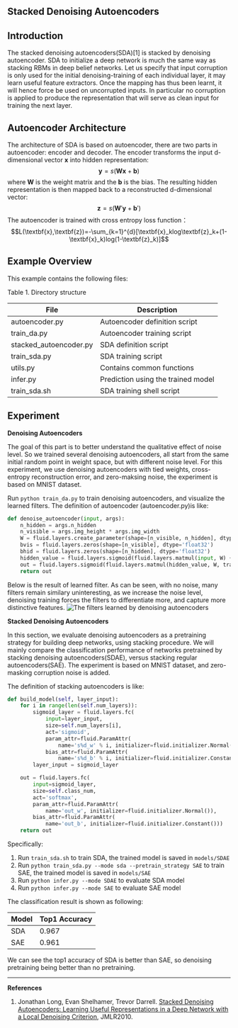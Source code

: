 **Stacked Denoising Autoencoders**
---

**Introduction**
---
The stacked denoising autoencoders(SDA)[1] is stacked by denoising autoencoder. SDA to initialize a deep network is much the same way as stacking RBMs in deep belief networks. Let us specify that input corruption is only used for the initial denoising-training of each individual layer, it may learn useful feature extractors. Once the mapping has thus been learnt, it will hence force be used on uncorrupted inputs. In particular no corruption is applied to produce the representation that will serve as clean input for training the next layer.

**Autoencoder Architecture**
---
The architecture of SDA is based on autoencoder, there are two parts in autoencoder: encoder and decoder. The encoder transforms the input d-dimensional vector $\textbf{x}$ into hidden representation:
$$\textbf{y}=s(\textbf{Wx}+\textbf{b})$$
where $\textbf{W}$ is the weight matrix and the $\textbf{b}$ is the bias. The resulting hidden representation is then mapped back to a reconstructed d-dimensional vector:
$$\textbf{z}=s(\textbf{W}'\textbf{y}+\textbf{b}')$$
The autoencoder is trained with cross entropy loss function：
$$L(\textbf{x},\textbf{z})=-\sum_{k=1}^{d}[\textbf{x}_klog\textbf{z}_k+(1-\textbf{x}_k)log(1-\textbf{z}_k)]$$

**Example Overview**
---

This example contains the following files:

Table 1. Directory structure

 File                              | Description                              |
 -------------------------         | -------------------------------------   |
 autoencoder.py    | Autoencoder definition script                      |  
 train_da.py       | Autoencoder training script      |  
 stacked_autoencoder.py| SDA definition script            |  
 train_sda.py     | SDA training script        |  
 utils.py         |  Contains common functions   |  
 infer.py          | Prediction using the trained model           |  
 train_sda.sh      | SDA training shell script  |


**Experiment**
---
**Denoising Autoencoders**

The goal of this part is to better understand the qualitative effect of noise level. So we trained several denoising autoencoders, all start from the same initial random point in weight space, but with different noise level. For this experiment, we use denoising autoencoders with tied weights, cross-entropy reconstruction error, and zero-maksing noise, the experiment is based on MNIST dataset.

Run `python train_da.py` to train denoising autoencoders, and visualize the learned filters. The definition of autoencoder (autoencoder.py)is like:
```python
def denoise_autoencoder(input, args):
    n_hidden = args.n_hidden
    n_visible = args.img_height * args.img_width
    W = fluid.layers.create_parameter(shape=[n_visible, n_hidden], dtype='float32', attr=fluid.ParamAttr(name='W', initializer=fluid.initializer.Normal()), is_bias=False)
    bvis = fluid.layers.zeros(shape=[n_visible], dtype='float32')
    bhid = fluid.layers.zeros(shape=[n_hidden], dtype='float32')
    hidden_value = fluid.layers.sigmoid(fluid.layers.matmul(input, W) + bhid)
    out = fluid.layers.sigmoid(fluid.layers.matmul(hidden_value, W, transpose_y=True) + bvis)
    return out
```
Below is the result of learned filter. As can be seen, with no noise, many filters remain similary uninteresting, as we increase the noise level, denoising training forces the filters to differentiate more, and capture more distinctive features.
![The filters learned by denoising autoencoders](https://github.com/chengyuz/models/blob/yucheng_sda/fluid/sda/images/da_res.png)

**Stacked Denoising Autoencoders**

In this section, we evaluate denoising autoencoders as a pretraining strategy for building deep networks, using stacking procedure. We will mainly compare the classification performance of networks pretrained by stacking denoising autoencoders(SDAE), versus stacking regular autoencoders(SAE). The experiment is based on MNIST dataset, and zero-masking corruption noise is added.

The definition of stacking autoencoders is like:
```python
def build_model(self, layer_input):
    for i in range(len(self.num_layers)):
        sigmoid_layer = fluid.layers.fc(
            input=layer_input,
            size=self.num_layers[i],
            act='sigmoid',
            param_attr=fluid.ParamAttr(
                name='s%d_w' % i, initializer=fluid.initializer.Normal()),
            bias_attr=fluid.ParamAttr(
                name='s%d_b' % i, initializer=fluid.initializer.Constant()))
        layer_input = sigmoid_layer

    out = fluid.layers.fc(
        input=sigmoid_layer,
        size=self.class_num,
        act='softmax',
        param_attr=fluid.ParamAttr(
            name='out_w', initializer=fluid.initializer.Normal()),
        bias_attr=fluid.ParamAttr(
            name='out_b', initializer=fluid.initializer.Constant()))
    return out
```
Specifically:
1. Run `train_sda.sh` to train SDA, the trained model is saved in `models/SDAE`
2. Run `python train_sda.py --mode sda --pretrain_strategy SAE` to train SAE, the trained model is saved in `models/SAE`
3. Run `python infer.py --mode SDAE` to evaluate SDA model
4. Run `python infer.py --mode SAE` to evaluate SAE model

The classification result is shown as following:

 Model                  | Top1 Accuracy                   |
 -------------------------         | -------------------------------------   |
 SDA    |          0.967             |
SAE|  0.961 |

We can see the top1 accuracy of SDA is better than SAE, so denoising pretraining being better than no pretraining.

---

**References**
1. Jonathan Long, Evan Shelhamer, Trevor Darrell. [Stacked Denoising Autoencoders: Learning Useful Representations in a Deep Network with a Local Denoising Criterion](http://www.jmlr.org/papers/v11/vincent10a.html), JMLR2010.
